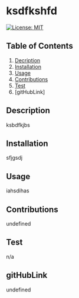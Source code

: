 # ksdfkshfd

[![License: MIT](https://img.shields.io/badge/License-MIT-yellow.svg)](https://opensource.org/licenses/MIT)

## Table of Contents
  1. [Decription](#description)
  2. [Installation](#installation)
  3. [Usage](#usage)
  4. [Contributions](#contributions)
  5. [Test](#test)
  6. [gitHubLink]


## Description
ksbdfkjbs

## Installation
sfjgsdj

## Usage
iahsdihas

## Contributions
undefined

## Test
n/a

## gitHubLink
undefined
